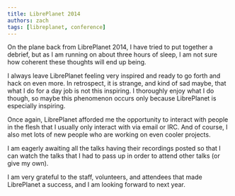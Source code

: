 ```yaml
---
title: LibrePlanet 2014
authors: zach
tags: [libreplanet, conference]
---
```


On the plane back from LibrePlanet 2014, I have tried to put
together a debrief, but as I am running on about three hours of
sleep, I am not sure how coherent these thoughts will end up
being.

I always leave LibrePlanet feeling very inspired and ready to go
forth and hack on even more. In retrospect, it is strange, and
kind of sad maybe, that what I do for a day job is not this
inspiring. I thoroughly enjoy what I do though, so maybe this
phenomenon occurs only because LibrePlanet is especially
inspiring.

Once again, LibrePlanet afforded me the opportunity to interact
with people in the flesh that I usually only interact with via
email or IRC.
And of course, I also met lots of new people who are working on
even cooler projects.

I am eagerly awaiting all the talks having their recordings
posted so that I can watch the talks that I had to pass up
in order to attend other talks (or give my own).

I am very grateful to the staff, volunteers, and attendees that
made LibrePlanet a success, and I am looking forward to next year.
